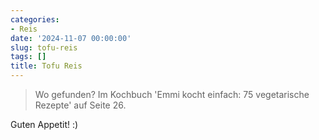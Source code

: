 ```yaml
---
categories:
- Reis
date: '2024-11-07 00:00:00'
slug: tofu-reis
tags: []
title: Tofu Reis
---
```



> Wo gefunden? Im Kochbuch 'Emmi kocht einfach: 75 vegetarische Rezepte' auf Seite 26.

Guten Appetit! :)